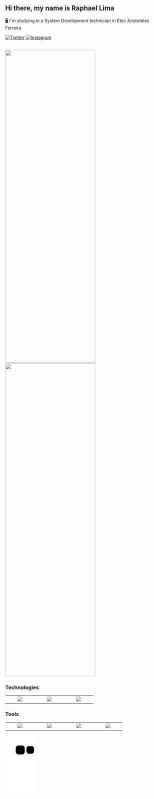 ## Hi there, my name is Raphael Lima

:desktop_computer: I'm studying in a System Development technician in Etec Aristoteles Ferreira

[![Twitter](https://img.shields.io/badge/Twitter-1DA1F2?style=for-the-badge&logo=twitter&logoColor=white)](https://twitter.com/rapha387)
[![Instagram](https://img.shields.io/badge/Instagram-E4405F?style=for-the-badge&logo=instagram&logoColor=white)](https://www.instagram.com/raphafernandes8/)

<br>

<div>
    <img style="height: 25vh; width:30vw" src="https://github-readme-stats.vercel.app/api/?username=Rapha387&cache_seconds=1800&show_icons=true&theme=dracula&count_private=true&include_all_commits=true&locale=pt-br"/>
    <img style="height: 25vh; width:30vw" src="https://github-readme-stats.vercel.app/api/top-langs/?username=Rapha387&cache_seconds=1800&langs_count=7&theme=dracula&layout=compact&locale=pt-br&count_private=true&cache_seconds=1800"/>
</div>

### Technologies

<table>
    <tr>
        <td align="center" width="80">
            <img width="60" src="https://cdn.jsdelivr.net/gh/devicons/devicon/icons/html5/html5-original.svg"/>
        </td>
        <td align="center" width="80">
            <img width="60" src="https://cdn.jsdelivr.net/gh/devicons/devicon/icons/css3/css3-original.svg"/>
        </td>
        <td align="center" width="80">
            <img width="60" src="https://cdn.jsdelivr.net/gh/devicons/devicon/icons/javascript/javascript-original.svg" />
        </td>
    </tr>
</table>
        
### Tools

<table>
    <tr>
        <td align="center" width="80">
            <img width="60" src="https://img.icons8.com/color/48/000000/visual-studio-code-2019.png"/>
        </td>
        <td align="center" width="80">
            <img width="60" src="https://cdn.jsdelivr.net/gh/devicons/devicon/icons/figma/figma-original.svg" />
        </td>
        <td align="center" width="80">
            <img width="60" src="https://cdn.jsdelivr.net/gh/devicons/devicon/icons/git/git-original.svg" />
        </td>
        <td align="center" width="80">
            <img src="https://cdn.jsdelivr.net/gh/devicons/devicon/icons/github/github-original.svg" />
        </td>
    </tr>
</table>


![Snake animation](https://github.com/Rapha387/Rapha387/blob/output/github-contribution-grid-snake.svg)

        
        
        
      
